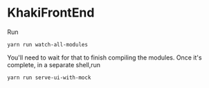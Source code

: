 # KhakiFrontEnd

Run 
```shell
yarn run watch-all-modules
```

You'll need to wait for that to finish compiling the modules. Once it's complete, in a separate shell,run

```shell
yarn run serve-ui-with-mock
```

